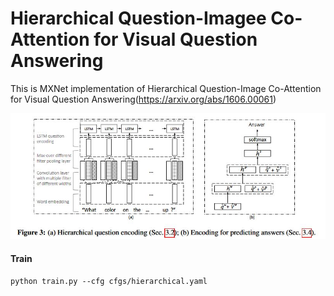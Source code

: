 # Hierarchical Question-Imagee Co-Attention for Visual Question Answering

This is MXNet implementation of Hierarchical Question-Image Co-Attention for Visual Question Answering(https://arxiv.org/abs/1606.00061)

![](./pics/hierarchical.jpg)

#### Train
`python train.py --cfg cfgs/hierarchical.yaml`
